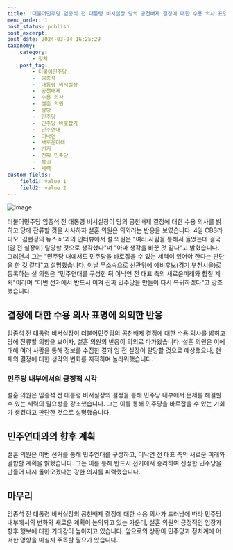 ```yaml
---
title: '더불어민주당 임종석 전 대통령 비서실장 당의 공천배제 결정에 대한 수용 의사 표명'
menu_order: 1
post_status: publish
post_excerpt: 
post_date: 2024-03-04 16:25:29
taxonomy:
    category:
        - 정치
    post_tag:
        - 더불어민주당
        -  임종석
        -  대통령 비서실장
        -  공천배제
        -  수용 의사
        -  설훈 의원
        -  탈당
        -  민주당
        -  민주당 바로잡기
        -  민주연대
        -  이낙연
        -  새로운미래
        -  선거
        -  진짜 민주당
        -  복귀
        -  세력
custom_fields:
    field1: value 1
    field2: value 2
---
```


![Image](https://imgnews.pstatic.net/image/011/2024/03/04/0004307719_001_20240304101601022.jpg?type=w647)

더불어민주당 임종석 전 대통령 비서실장이 당의 공천배제 결정에 대한 수용 의사를 밝히고 당에 잔류할 것을 시사하자 설훈 의원은 의외라는 반응을 보였습니다. 4일 CBS라디오 '김현정의 뉴스쇼'과의 인터뷰에서 설 의원은 "여러 사람을 통해서 들었는데 결국 (임 전 실장이) 탈당할 것으로 생각했다"며 "아마 생각을 바꾼 것 같다"고 밝혔습니다. 그러면서 그는 "민주당 내에서도 민주당을 바로잡을 수 있는 세력이 있어야 한다는 판단을 한 것 같다"고 설명했습니다.
이날 무소속으로 선관위에 예비후보(경기 부천시을)로 등록하는 설 의원은 "민주연대를 구성한 뒤 이낙연 전 대표 측의 새로운미래와 합칠 계획"이라며 "이번 선거에서 반드시 이겨 진짜 민주당을 만들어 다시 복귀하겠다"고 강조했습니다.
## 결정에 대한 수용 의사 표명에 의외한 반응
임종석 전 대통령 비서실장이 더불어민주당의 공천배제 결정에 대한 수용 의사를 밝히고 당에 잔류할 의향을 보이자, 설훈 의원의 반응이 의외로 다가왔습니다. 설훈 의원은 이에 대해 여러 사람을 통해 정보를 수집한 결과 임 전 실장이 탈당할 것으로 예상했으나, 현재의 결정에 대한 생각의 변화를 지적하며 놀라워했습니다.
### 민주당 내부에서의 긍정적 시각
설훈 의원은 임종석 전 대통령 비서실장의 결정을 통해 민주당 내부에서 문제를 해결할 수 있는 세력의 필요성을 강조했습니다. 그는 이를 통해 민주당을 바로잡을 수 있는 기회가 생겼다고 판단한 것으로 설명했습니다.
## 민주연대와의 향후 계획
설훈 의원은 이번 선거를 통해 민주연대를 구성하고, 이낙연 전 대표 측의 새로운 미래와 결합할 계획을 밝혔습니다. 그는 이를 통해 반드시 선거에서 승리하여 진정한 민주당을 만들어 다시 돌아오겠다는 강한 의지를 피력했습니다.
## 마무리
임종석 전 대통령 비서실장의 공천배제 결정에 대한 수용 의사가 드러남에 따라 민주당 내부에서의 변화와 새로운 계획이 논의되고 있는 가운데, 설훈 의원의 긍정적인 입장과 향후 행보에 대한 기대감이 높아지고 있습니다. 앞으로의 상황이 민주당과 정치계에 어떠한 영향을 미칠지 주목할 필요가 있습니다.
